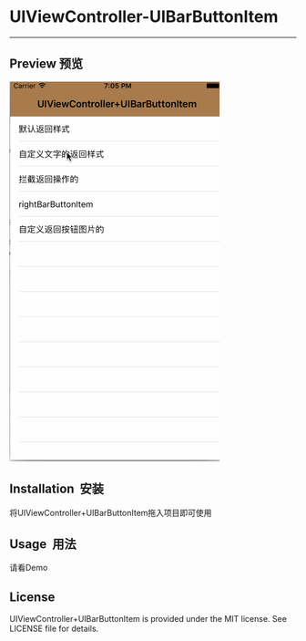 # UIViewController-UIBarButtonItem

---- 


Preview  预览
---- 
![UIViewController+UIBarButtonItem Demo][image-1]

## Installation &nbsp;安装
将UIViewController+UIBarButtonItem拖入项目即可使用
## Usage &nbsp;用法
请看Demo

## License
UIViewController+UIBarButtonItem is provided under the MIT license. See LICENSE file for details.

[image-1]:	https://github.com/wangcy90/UIViewController-UIBarButtonItem/blob/master/Preview/DemoPreview.gif